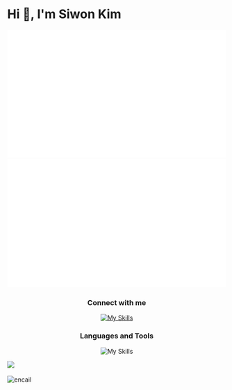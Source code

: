 </a>
<h1 align="left">Hi 👋, I'm Siwon Kim</h1>
<div align= "center">
    <img src="https://github.com/ENCAIL/github-stats-transparent/blob/output/generated/overview.svg" alt="Overview">
    <img src="https://github.com/ENCAIL/github-stats-transparent/blob/output/generated/languages.svg" alt="Languages">
</div>
<div align="center">
<h3>Connect with me</h3>
<a href="https://instagram.com/8d.o_o3">
    <img src="https://skillicons.dev/icons?i=instagram" alt="My Skills">
</a>
</div>

<h3 align="center">Languages and Tools</h3>
<p align="center">
    <img src="https://skillicons.dev/icons?i=css,figma,html,java,javascript,photoshop,python,spring" alt="My Skills">
</p>
<img src="http://mazassumnida.wtf/api/v2/generate_badge?boj=dgsw1406" />
<p><img align="center" src="https://github-readme-streak-stats.herokuapp.com/?user=encail&" alt="encail" /></p>
